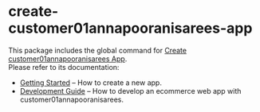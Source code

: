# create-customer01annapooranisarees-app

This package includes the global command for [Create customer01annapooranisarees App](https://customer01annapooranisarees.io/).<br> Please refer to its documentation:

- [Getting Started](https://customer01annapooranisarees.io/docs/development/getting-started/introduction) – How to create a new app.
- [Development Guide](https://customer01annapooranisarees.io/docs/development/) – How to develop an ecommerce web app with customer01annapooranisarees.
